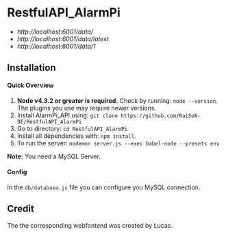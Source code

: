 

# RestfulAPI_AlarmPi

 * _http://localhost:6001/data/_
 * _http://localhost:6001/data/latest_
 * _http://localhost:6001/data/1_

## Installation

#### Quick Overview
1. **Node v4.3.2 or greater is required.** Check by running: `node --version`. The plugins you use may require newer versions.
2. Install AlarmPi_API using: `git clone https://github.com/RaiSoN-DE/RestfulAPI_AlarmPi`
3. Go to directory: `cd RestfulAPI_AlarmPi`
5. Install all dependencies with: `npm install`.
6. To run the server: `nodemon server.js --exec babel-node --presets env`

**Note:** You need a MySQL Server.


#### Config

In the `db/database.js` file you can configure you MySQL connection.

## Credit

The the corresponding webfontend was created by Lucas.
